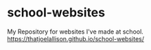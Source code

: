 # school-websites
My Repository for websites I've made at school.
https://thatjoelallison.github.io/school-websites/
